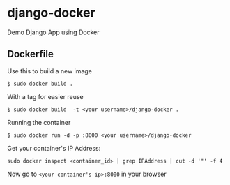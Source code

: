 django-docker
=============

Demo Django App using Docker


Dockerfile
----------
Use this to build a new image

    $ sudo docker build .

With a tag for easier reuse

    $ sudo docker build  -t <your username>/django-docker .

Running the container

    $ sudo docker run -d -p :8000 <your username>/django-docker
    
Get your container's IP Address:

    sudo docker inspect <container_id> | grep IPAddress | cut -d '"' -f 4

Now go to `<your container's ip>:8000` in your browser

